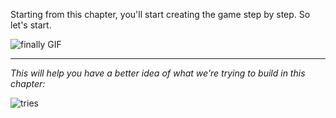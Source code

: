 ﻿
Starting from this chapter, you'll start creating the game step by step. So let's start.

![finally GIF](https://media0.giphy.com/media/tctTjuqHP2Wk0/200.webp?cid=ecf05e475f5f37f5fb138bca64138c5f77d8bf2648a7d730&rid=200.webp)

---
*This will help you have a better idea of what we're trying to build in this chapter:*

![tries](https://i.ibb.co/FbFyWrd/tries.gif)


